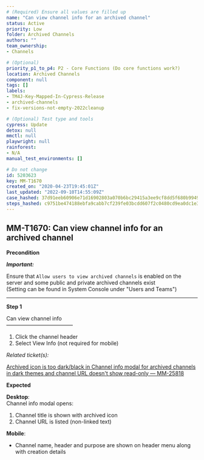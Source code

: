 ```yaml
---
# (Required) Ensure all values are filled up
name: "Can view channel info for an archived channel"
status: Active
priority: Low
folder: Archived Channels
authors: ""
team_ownership: 
- Channels

# (Optional)
priority_p1_to_p4: P2 - Core Functions (Do core functions work?)
location: Archived Channels
component: null
tags: []
labels: 
- TM4J-Key-Mapped-In-Cypress-Release
- archived-channels
- fix-versions-not-empty-2022cleanup

# (Optional) Test type and tools
cypress: Update
detox: null
mmctl: null
playwright: null
rainforest: 
- N/A
manual_test_environments: []

# Do not change
id: 5203623
key: MM-T1670
created_on: "2020-04-23T19:45:01Z"
last_updated: "2022-09-10T14:55:09Z"
case_hashed: 37d91eeb60906e71d16902803a070b6bc29415a3ee9cf8dd5f680b9949e929fd28ac7a79174c6e634c845785a33b5896
steps_hashed: c9751be474188ebfa9cabb7cf239fe03bcdd607f2c0480cd9ea0dc1e3d3753d0970a06c63a6f9573fb870eb136ca411b
---
```


<!-- (Auto-generated) Based on frontmatter's "key" and "name" -->

## MM-T1670: Can view channel info for an archived channel

**Precondition**

_**Important:**_

Ensure that `Allow users to view archived channels` is enabled on the server and some public and private archived channels exist\
(Setting can be found in System Console under "Users and Teams")

---

**Step 1**

Can view channel info\
–––––––––––––––––––––––––

1. Click the channel header
2. Select View Info (not required for mobile)

_Related ticket(s):_

[Archived icon is too dark/black in Channel info modal for archived channels in dark themes and channel URL doesn't show read-only — MM-25818](https://mattermost.atlassian.net/browse/MM-25818)

**Expected**

**Desktop**:\
Channel info modal opens:

1. Channel title is shown with archived icon
2. Channel URL is listed (non-linked text)

**Mobile**:

- Channel name, header and purpose are shown on header menu along with creation details
